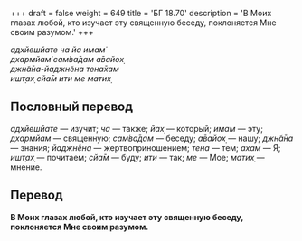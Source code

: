 +++
draft = false
weight = 649
title = 'БГ 18.70'
description = 'В Моих глазах любой, кто изучает эту священную беседу, поклоняется Мне своим разумом.'
+++

_адхйешйате ча йа имам̇  
дхармйам̇ сам̇ва̄дам а̄вайох̣  
джн̃а̄на-йаджн̃ена тена̄хам  
ишт̣ах̣ сйа̄м ити ме матих̣_

## Пословный перевод

_адхйешйате_ — изучит; _ча_ — также; _йах̣_ — который; _имам_ — эту; _дхармйам_ — священную; _сам̇ва̄дам_ — беседу; _а̄вайох̣_ — нашу; _джн̃а̄на_ — знания; _йаджн̃ена_ — жертвоприношением; _тена_ — тем; _ахам_ — Я; _ишт̣ах̣_ — почитаем; _сйа̄м_ — буду; _ити_ — так; _ме_ — Мое; _матих̣_ — мнение.

## Перевод

**В Моих глазах любой, кто изучает эту священную беседу, поклоняется Мне своим разумом.**
